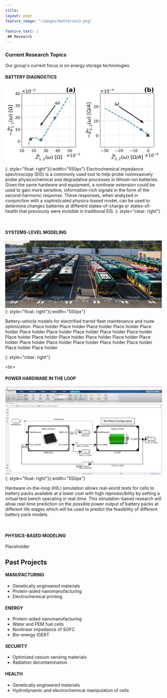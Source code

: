 ```yaml
---
title:
layout: page
feature_image: "/images/batteries3.png"

feature_text: |
 ## Research
---
```

### Current Research Topics

Our group's current focus is on energy storage technologies.

#### BATTERY DIAGNOSTICS
<!-- ![EIS spectra](/images/NLEIS.png =10x) -->

<!-- [image]("/images/NLEIS.png"){: style="float: right"} -->

<!--<img src="/images/NLEIS.png" class="align-left" alt="NLEIS spectra" width="300"> -->
![NLEIS](/images/NLEIS_1x2.png){: style="float: right"}{:width="550px"}
Electrochemical impedance spectroscopy (EIS) is a commonly used tool to help probe noninvasively probe physicochemical and degradative processes in lithium-ion batteries. Given the same hardware and equipment, a nonlinear extension could be used to gain more sensitive, information-rich signals in the form of the second-harmonic response. These responses, when analyzed in conjunction with a sophisticated physics-based model, can be used to determine changes batteries at different states-of-charge or states-of-health that previously were invisible in traditional EIS. 
{: style="clear: right"}

<br/>

#### SYSTEMS-LEVEL MODELING  
<!--<img src="/images/bus_fleet.png" alt="NLEIS spectra" width="400"/>-->

![Buses](/images/bus_fleet.png){: style="float: right"}{:width="550px"}

Battery-vehicle models for electrified transit fleet maintenance and route optimization. Place holder Place holder Place holder Place holder Place holder Place holder Place holder Place holder Place holder Place holder Place holder Place holder Place holder Place holder Place holder Place holder Place holder Place holder Place holder Place holder Place holder Place holder Place holder  

{: style="clear: right"}

<br\>

#### POWER HARDWARE IN THE LOOP
![HILLP](/images/HILLP.jpg){: style="float: right"}{:width="550px"}

Hardware-in-the-loop (HIL) simulation allows real-world tests for cells to battery packs available at a lower cost with high reproducibility by setting a virtual test bench operating in real-time. This simulation-based research will allow real-time prediction on the possible power output of battery packs at different life stages which will be used to predict the feasibility of different battery pack models.

<br/>

#### PHYSICS-BASED MODELING  
Placeholder



## Past Projects

#### MANUFACTURING
- Genetically engineered materials
- Protein-aided nanomanufacturing
- Electrochemical printing

#### ENERGY
- Protein-aided nanomanufacturing
- Water and PEM fuel cells
- Nonlinear impedance of SOFC
- Bio-energy IGERT

#### SECURITY
- Optimized cesium sensing materials
- Radiation decontamination

#### HEALTH
- Genetically engineered materials
- Hydrodynamic and electrochemical manipulation of cells
